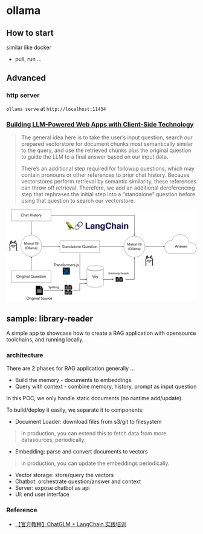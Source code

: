 # ollama

## How to start

similar like docker

- pull, run ...

## Advanced

### http server

`ollama serve` at `http://localhost:11434`

### [Building LLM-Powered Web Apps with Client-Side Technology](https://ollama.com/blog/building-llm-powered-web-apps)

> The general idea here is to take the user’s input question, search our prepared vectorstore for document chunks most semantically similar to the query, and use the retrieved chunks plus the original question to guide the LLM to a final answer based on our input data.
>
> There’s an additional step required for followup questions, which may contain pronouns or other references to prior chat history. Because vectorstores perform retrieval by semantic similarity, these references can throw off retrieval. Therefore, we add an additional dereferencing step that rephrases the initial step into a “standalone” question before using that question to search our vectorstore.

![alt text](docs/llm-query.png)

## sample: library-reader

A simple app to showcase how to create a RAG application with opensource toolchains, and running locally.

### architecture

There are 2 phases for RAG application generally ...

- Build the memory - documents to embeddings
- Query with context - combine memory, history, prompt as input question

In this POC, we only handle static documents (no runtime add/update).

To build/deploy it easily, we separate it to components:

- Document Loader: download files from s3/git to filesystem

> in production, you can extend this to fetch data from more datasources, periodically.

- Embedding: parse and convert documents to vectors

> in production, you can update the embeddings periodically.

- Vector storage: store/query the vectors
- Chatbot: orchestrate question/answer and context
- Server: expose chatbot as api
- UI: end user interface

### Reference

- [【官方教程】ChatGLM + LangChain 实践培训](https://www.bilibili.com/video/BV13M4y1e7cN/?share_source=copy_web&vd_source=e6c5aafe684f30fbe41925d61ca6d514)
